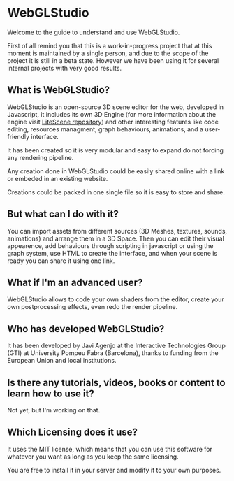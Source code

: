 # WebGLStudio #

Welcome to the guide to understand and use WebGLStudio.

First of all remind you that this is a work-in-progress project that at this moment is maintained by a single person,
and due to the scope of the project it is still in a beta state. However we have been using it for several internal projects
with very good results.

## What is WebGLStudio? ##

WebGLStudio is an open-source 3D scene editor for the web, developed in Javascript, it includes its own 3D Engine
(for more information about the engine visit [LiteScene repository](https://github.com/jagenjo/litescene.js)) and other interesting features like code editing, resources managment, 
graph behaviours, animations, and a user-friendly interface.

It has been created so it is very modular and easy to expand do not forcing any rendering pipeline.

Any creation done in WebGLStudio could be easily shared online with a link or embeded in an existing website.

Creations could be packed in one single file so it is easy to store and share.

## But what can I do with it? ##

You can import assets from different sources (3D Meshes, textures, sounds, animations) and arrange them in a 3D Space.
Then you can edit their visual appearence, add behaviours through scripting in javascript or using the graph system, use HTML to create the interface, and when your scene is ready you can share it using one link.

## What if I'm an advanced user? ##

WebGLStudio allows to code your own shaders from the editor, create your own postprocessing effects, even redo the render pipeline.

## Who has developed WebGLStudio? ##

It has been developed by Javi Agenjo at the Interactive Technologies Group (GTI) at University Pompeu Fabra (Barcelona),
thanks to funding from the European Union and local institutions.

## Is there any tutorials, videos, books or content to learn how to use it? ##

Not yet, but I'm working on that.

## Which Licensing does it use? ##

It uses the MIT license, which means that you can use this software for whatever you want as long as you keep the same licensing.

You are free to install it in your server and modify it to your own purposes.

